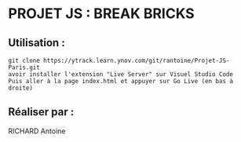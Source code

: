 # PROJET JS : BREAK BRICKS

## Utilisation : 

    git clone https://ytrack.learn.ynov.com/git/rantoine/Projet-JS-Paris.git
    avoir installer l'extension "Live Server" sur Visuel Studio Code
    Puis aller à la page index.html et appuyer sur Go Live (en bas à droite) 


## Réaliser par : 

RICHARD Antoine